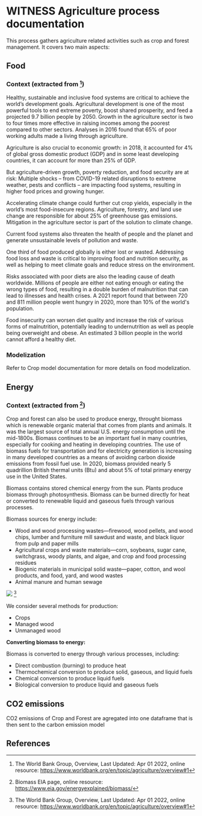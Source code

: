 # WITNESS Agriculture process documentation
This process gathers agriculture related activities such as crop and forest management. It covers two main aspects:
## Food
### Context (extracted from [^1])
Healthy, sustainable and inclusive food systems are critical to achieve the world’s development goals. Agricultural development is one of the most powerful tools to end extreme poverty, boost shared prosperity, and feed a projected 9.7 billion people by 2050. Growth in the agriculture sector is two to four times more effective in raising incomes among the poorest compared to other sectors. Analyses in 2016 found that 65% of poor working adults made a living through agriculture.

Agriculture is also crucial to economic growth: in 2018, it accounted for 4% of global gross domestic product (GDP) and in some least developing countries, it can account for more than 25% of GDP.

But agriculture-driven growth, poverty reduction, and food security are at risk: Multiple shocks – from COVID-19 related disruptions to extreme weather, pests and conflicts – are impacting food systems, resulting in higher food prices and growing hunger.

Accelerating climate change could further cut crop yields, especially in the world’s most food-insecure regions. Agriculture, forestry, and land use change are responsible for about 25% of greenhouse gas emissions. Mitigation in the agriculture sector is part of the solution to climate change.

Current food systems also threaten the health of people and the planet and generate unsustainable levels of pollution and waste. 

One third of food produced globally is either lost or wasted. Addressing food loss and waste is critical to improving food and nutrition security, as well as helping to meet climate goals and reduce stress on the environment.

Risks associated with poor diets are also the leading cause of death worldwide. Millions of people are either not eating enough or eating the wrong types of food, resulting in a double burden of malnutrition that can lead to illnesses and health crises. A 2021 report found that between 720 and 811 million people went hungry in 2020, more than 10% of the world's population.

Food insecurity can worsen diet quality and increase the risk of various forms of malnutrition, potentially leading to undernutrition as well as people being overweight and obese. An estimated 3 billion people in the world cannot afford a healthy diet.

### Modelization
Refer to Crop model documentation for more details on food modelization.

## Energy
### Context (extracted from [^2])

Crop and forest can also be used to produce energy, throught biomass which is renewable organic material that comes from plants and animals. It was the largest source of total annual U.S. energy consumption until the mid-1800s. Biomass continues to be an important fuel in many countries, especially for cooking and heating in developing countries. The use of biomass fuels for transportation and for electricity generation is increasing in many developed countries as a means of avoiding carbon dioxide emissions from fossil fuel use. In 2020, biomass provided nearly 5 quadrillion British thermal units (Btu) and about 5% of total primary energy use in the United States.

Biomass contains stored chemical energy from the sun. Plants produce biomass through photosynthesis. Biomass can be burned directly for heat or converted to renewable liquid and gaseous fuels through various processes.

Biomass sources for energy include:

* Wood and wood processing wastes—firewood, wood pellets, and wood chips, lumber and furniture mill sawdust and waste, and black liquor from pulp and paper mills
* Agricultural crops and waste materials—corn, soybeans, sugar cane, switchgrass, woody plants, and algae, and crop and food processing residues
* Biogenic materials in municipal solid waste—paper, cotton, and wool products, and food, yard, and wood wastes 
* Animal manure and human sewage

![](biomass_prod.PNG) [^1]

We consider several methods for production:

* Crops
* Managed wood
* Unmanaged wood

**Converting biomass to energy:**

Biomass is converted to energy through various processes, including:

* Direct combustion (burning) to produce heat
* Thermochemical conversion to produce solid, gaseous, and liquid fuels
* Chemical conversion to produce liquid fuels
* Biological conversion to produce liquid and gaseous fuels

## CO2 emissions
CO2 emissions of Crop and Forest are agregated into one dataframe that is then sent to the carbon emission model

## References

[^1]: The World Bank Group, Overview, Last Updated: Apr 01 2022, online resource: https://www.worldbank.org/en/topic/agriculture/overview#1
[^2]: Biomass EIA page, online resource: https://www.eia.gov/energyexplained/biomass/